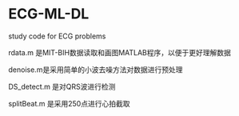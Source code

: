 # ECG-ML-DL
study code for ECG problems 

rdata.m 是MIT-BIH数据读取和画图MATLAB程序，以便于更好理解数据

denoise.m是采用简单的小波去噪方法对数据进行预处理

DS_detect.m 是对QRS波进行检测

splitBeat.m 是采用250点进行心拍截取
